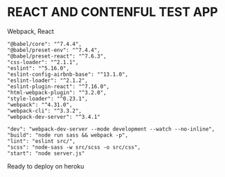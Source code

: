 # REACT AND CONTENFUL TEST APP

Webpack, React

    "@babel/core": "^7.4.4",
    "@babel/preset-env": "^7.4.4",
    "@babel/preset-react": "^7.6.3",
    "css-loader": "^2.1.1",
    "eslint": "^5.16.0",
    "eslint-config-airbnb-base": "^13.1.0",
    "eslint-loader": "^2.1.2",
    "eslint-plugin-react": "^7.16.0",
    "html-webpack-plugin": "^3.2.0",
    "style-loader": "^0.23.1",
    "webpack": "^4.31.0",
    "webpack-cli": "^3.3.2",
    "webpack-dev-server": "^3.4.1"

    "dev": "webpack-dev-server --mode development --watch --no-inline",
    "build": "node run sass && webpack -p",
    "lint": "eslint src/",
    "scss": "node-sass -w src/scss -o src/css",
    "start": "node server.js"

Ready to deploy on heroku

